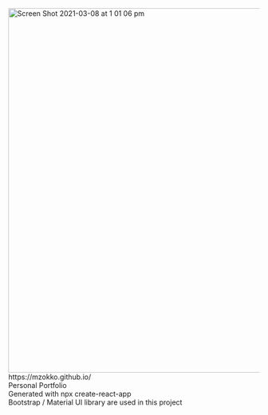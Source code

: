 <img width="732" alt="Screen Shot 2021-03-08 at 1 01 06 pm" src="https://user-images.githubusercontent.com/37259812/110264913-7e317500-800e-11eb-9879-b37d27dde506.png">
<br/>https://mzokko.github.io/
<br/>Personal Portfolio 
<br/>Generated with npx create-react-app
<br/>Bootstrap / Material UI library  are used in this project 

